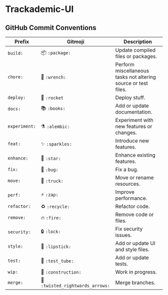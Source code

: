 # Trackademic-UI

## GitHub Commit Conventions

| Prefix        | Gitmoji                          | Description                                                    |
| ------------- | -------------------------------- | -------------------------------------------------------------- |
| `build:`      | 📦 `:package:`                   | Update compiled files or packages.                             |
| `chore:`      | 🔧 `:wrench:`                    | Perform miscellaneous tasks not altering source or test files. |
| `deploy:`     | 🚀 `:rocket`                     | Deploy stuff.                                                  |
| `docs:`       | 📚 `:books:`                     | Add or update documentation.                                   |
| `experiment:` | ⚗️ `:alembic:`                   | Experiment with new features or changes.                       |
| `feat:`       | ✨ `:sparkles:`                  | Introduce new features.                                        |
| `enhance:`    | 🌟 `:star:`                      | Enhance existing features.                                     |
| `fix:`        | 🐛 `:bug:`                       | Fix a bug.                                                     |
| `move:`       | 🚚 `:truck:`                     | Move or rename resources.                                      |
| `perf:`       | ⚡ `:zap:`                       | Improve performance.                                           |
| `refactor:`   | ♻️ `:recycle:`                   | Refactor code.                                                 |
| `remove:`     | 🔥 `:fire:`                      | Remove code or files.                                          |
| `security:`   | 🔒 `:lock:`                      | Fix security issues.                                           |
| `style:`      | 💄 `:lipstick:`                  | Add or update UI and style files.                              |
| `test:`       | 🧪 `:test_tube:`                 | Add or update tests.                                           |
| `wip:`        | 🚧 `:construction:`              | Work in progress.                                              |
| `merge:`      | 🔀 `:twisted_rightwards_arrows:` | Merge branches.                                                |
